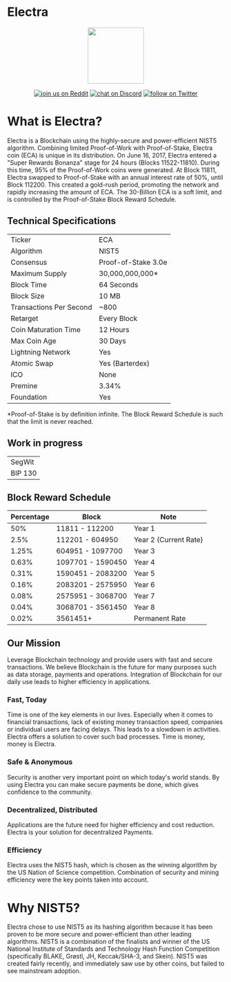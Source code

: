 # Electra

<p align="center">
    <img src="https://cdn.discordapp.com/attachments/575318354529746946/575318376529002547/ic_launcher.png"
        height="130">
</p>
<p align="center">
 <a href="https://www.reddit.com/r/Electra_Currency/">
        <img src="https://img.shields.io/badge/join%20us%20on-reddit-orange.svg"
            alt="join us on Reddit"></a>
    <a href="https://discordapp.com/invite/B8F7Jdv">
        <img src="https://img.shields.io/discord/308323056592486420.svg"
            alt="chat on Discord"></a>
    <a href="https://twitter.com/intent/follow?screen_name=ElectracoinECA">
        <img src="https://img.shields.io/twitter/follow/espadrine.svg?style=social&label=Follow"
            alt="follow on Twitter"></a>
</p>

# What is Electra?
Electra is a Blockchain using the highly-secure and power-efficient NIST5 algorithm. Combining limited Proof-of-Work with Proof-of-Stake, Electra coin (ECA) is unique in its distribution. On June 16, 2017, Electra entered a "Super Rewards Bonanza" stage for 24 hours (Blocks 11522-11810). During this time, 95% of the Proof-of-Work coins were generated. At Block 11811, Electra swapped to Proof-of-Stake with an annual interest rate of 50%, until Block 112200. This created a gold-rush period, promoting the network and rapidly increasing the amount of ECA. The 30-Billion ECA is a soft limit, and is controlled by the Proof-of-Stake Block Reward Schedule.


<a name="specifications"></a>
## Technical Specifications
<table>
<tr> <td>Ticker</td><td>ECA</td></tr>
<tr> <td>Algorithm</td><td>NIST5</td></tr>
<tr> <td>Consensus</td><td>Proof-of-Stake 3.0e</td></tr>
<tr> <td>Maximum Supply</td><td>30,000,000,000* </td></tr>
<tr> <td>Block Time</td><td>64 Seconds</td></tr>
<tr> <td>Block Size</td><td>10 MB</td></tr>
<tr> <td>Transactions Per Second</td><td>~800</td></tr>
<tr> <td>Retarget</td><td>Every Block</td></tr>
<tr> <td>Coin Maturation Time</td><td>12 Hours</td></tr>
<tr> <td>Max Coin Age</td><td>30 Days</td></tr>
<tr> <td>Lightning Network</td><td>Yes</td></tr>
<tr> <td>Atomic Swap</td><td>Yes (Barterdex)</td></tr>
<tr> <td>ICO</td><td>None</td></tr>
<tr> <td>Premine</td><td>3.34%</td></tr>
<tr> <td>Foundation</td><td>Yes</td></tr>
</table>
*Proof-of-Stake is by definition infinite. The Block Reward Schedule is such that the limit is never reached.

## Work in progress
<table>
<tr> <td>SegWit</td></tr>
<tr> <td>BIP 130</td></tr>
</table>

## Block Reward Schedule

| Percentage | Block              | Note                  |
|------------|--------------------|-----------------------|
| 50%        | 11811   - 112200   | Year 1                |
| 2.5%       | 112201  - 604950   | Year 2 (Current Rate) |
| 1.25%      | 604951  - 1097700  | Year 3                |
| 0.63%      | 1097701 - 1590450  | Year 4                |
| 0.31%      | 1590451 - 2083200  | Year 5                |
| 0.16%      | 2083201 - 2575950  | Year 6                |
| 0.08%      | 2575951 - 3068700  | Year 7                |
| 0.04%      | 3068701 - 3561450  | Year 8                |
| 0.02%      | 3561451+           | Permanent Rate        |

## Our Mission
Leverage Blockchain technology and provide users with fast and secure transactions.
We believe Blockchain is the future for many purposes such as data storage, payments and operations. Integration of Blockchain for our daily use leads to higher efficiency in applications.

### Fast, Today
Time is one of the key elements in our lives. Especially when it comes to financial transactions, lack of existing money transaction speed, companies or individual users are facing delays. This leads to a slowdown in activities. Electra offers a solution to cover such bad processes. Time is money, money is Electra.

### Safe & Anonymous
Security is another very important point on which today's world stands. By using Electra you can make secure payments be done, which gives confidence to the community.

### Decentralized, Distributed
Applications are the future need for higher efficiency and cost reduction. Electra is your solution for decentralized Payments.

### Efficiency
Electra uses the NIST5 hash, which is chosen as the winning algorithm by the US Nation of Science competition. Combination of security and mining efficiency were the key points taken into account.


# Why NIST5?
Electra chose to use NIST5 as its hashing algorithm because it has been proven to be more secure and power-efficient than other leading algorithms. NIST5 is a combination of the finalists and winner of the US National Institute of Standards and Technology Hash Function Competition (specifically BLAKE, Grøstl, JH, Keccak/SHA-3, and Skein). NIST5 was created fairly recently, and immediately saw use by other coins, but failed to see mainstream adoption.
